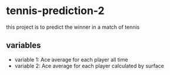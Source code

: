 # tennis-prediction-2

this project is to predict the winner in a match of tennis

## variables
* variable 1:  Ace average for each player all time
* variable 2: Ace average for each player calculated by surface
